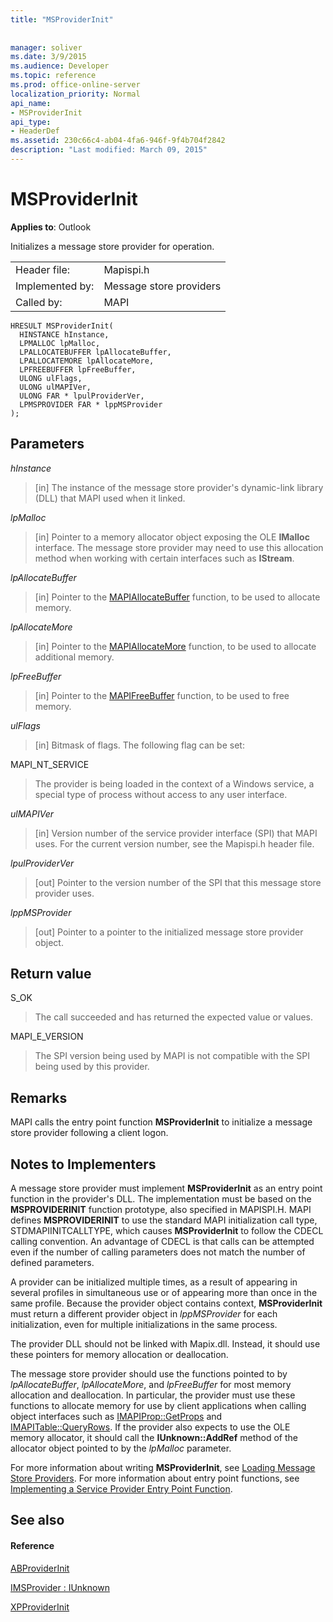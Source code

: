 ```yaml
---
title: "MSProviderInit"
 
 
manager: soliver
ms.date: 3/9/2015
ms.audience: Developer
ms.topic: reference
ms.prod: office-online-server
localization_priority: Normal
api_name:
- MSProviderInit
api_type:
- HeaderDef
ms.assetid: 230c66c4-ab04-4fa6-946f-9f4b704f2842
description: "Last modified: March 09, 2015"
---
```


# MSProviderInit

  
  
**Applies to**: Outlook 
  
Initializes a message store provider for operation.
  
|||
|:-----|:-----|
|Header file:  <br/> |Mapispi.h  <br/> |
|Implemented by:  <br/> |Message store providers  <br/> |
|Called by:  <br/> |MAPI  <br/> |
   
```
HRESULT MSProviderInit(
  HINSTANCE hInstance,
  LPMALLOC lpMalloc,
  LPALLOCATEBUFFER lpAllocateBuffer,
  LPALLOCATEMORE lpAllocateMore,
  LPFREEBUFFER lpFreeBuffer,
  ULONG ulFlags,
  ULONG ulMAPIVer,
  ULONG FAR * lpulProviderVer,
  LPMSPROVIDER FAR * lppMSProvider
);
```

## Parameters

 _hInstance_
  
> [in] The instance of the message store provider's dynamic-link library (DLL) that MAPI used when it linked. 
    
 _lpMalloc_
  
> [in] Pointer to a memory allocator object exposing the OLE **IMalloc** interface. The message store provider may need to use this allocation method when working with certain interfaces such as **IStream**. 
    
 _lpAllocateBuffer_
  
> [in] Pointer to the [MAPIAllocateBuffer](mapiallocatebuffer.md) function, to be used to allocate memory. 
    
 _lpAllocateMore_
  
> [in] Pointer to the [MAPIAllocateMore](mapiallocatemore.md) function, to be used to allocate additional memory. 
    
 _lpFreeBuffer_
  
> [in] Pointer to the [MAPIFreeBuffer](mapifreebuffer.md) function, to be used to free memory. 
    
 _ulFlags_
  
> [in] Bitmask of flags. The following flag can be set:
    
MAPI_NT_SERVICE 
  
> The provider is being loaded in the context of a Windows service, a special type of process without access to any user interface. 
    
 _ulMAPIVer_
  
> [in] Version number of the service provider interface (SPI) that MAPI uses. For the current version number, see the Mapispi.h header file. 
    
 _lpulProviderVer_
  
> [out] Pointer to the version number of the SPI that this message store provider uses. 
    
 _lppMSProvider_
  
> [out] Pointer to a pointer to the initialized message store provider object.
    
## Return value

S_OK 
  
> The call succeeded and has returned the expected value or values. 
    
MAPI_E_VERSION 
  
> The SPI version being used by MAPI is not compatible with the SPI being used by this provider.
    
## Remarks

MAPI calls the entry point function **MSProviderInit** to initialize a message store provider following a client logon. 
  
## Notes to Implementers

A message store provider must implement **MSProviderInit** as an entry point function in the provider's DLL. The implementation must be based on the **MSPROVIDERINIT** function prototype, also specified in MAPISPI.H. MAPI defines **MSPROVIDERINIT** to use the standard MAPI initialization call type, STDMAPIINITCALLTYPE, which causes **MSProviderInit** to follow the CDECL calling convention. An advantage of CDECL is that calls can be attempted even if the number of calling parameters does not match the number of defined parameters. 
  
A provider can be initialized multiple times, as a result of appearing in several profiles in simultaneous use or of appearing more than once in the same profile. Because the provider object contains context, **MSProviderInit** must return a different provider object in  _lppMSProvider_ for each initialization, even for multiple initializations in the same process. 
  
The provider DLL should not be linked with Mapix.dll. Instead, it should use these pointers for memory allocation or deallocation. 
  
The message store provider should use the functions pointed to by  _lpAllocateBuffer_,  _lpAllocateMore_, and  _lpFreeBuffer_ for most memory allocation and deallocation. In particular, the provider must use these functions to allocate memory for use by client applications when calling object interfaces such as [IMAPIProp::GetProps](imapiprop-getprops.md) and [IMAPITable::QueryRows](imapitable-queryrows.md). If the provider also expects to use the OLE memory allocator, it should call the **IUnknown::AddRef** method of the allocator object pointed to by the  _lpMalloc_ parameter. 
  
For more information about writing **MSProviderInit**, see [Loading Message Store Providers](loading-message-store-providers.md). For more information about entry point functions, see [Implementing a Service Provider Entry Point Function](implementing-a-service-provider-entry-point-function.md). 
  
## See also

#### Reference

[ABProviderInit](abproviderinit.md)
  
[IMSProvider : IUnknown](imsprovideriunknown.md)
  
[XPProviderInit](xpproviderinit.md)

